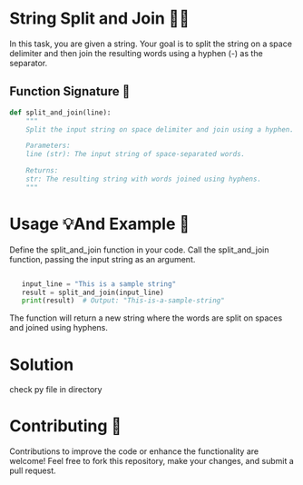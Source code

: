 # String Split and Join 🔗🔀

In this task, you are given a string. Your goal is to split the string on a space delimiter and then join the resulting words using a hyphen (-) as the separator.

## Function Signature 📝

```python
def split_and_join(line):
    """
    Split the input string on space delimiter and join using a hyphen.

    Parameters:
    line (str): The input string of space-separated words.

    Returns:
    str: The resulting string with words joined using hyphens.
    """
```
# Usage 💡And  Example 🚀
 Define the split_and_join function in your code.
 Call the split_and_join function, passing the input string as an argument.

```python

   input_line = "This is a sample string"
   result = split_and_join(input_line)
   print(result)  # Output: "This-is-a-sample-string"
```
The function will return a new string where the words are split on spaces and joined using hyphens.

# Solution
check py file in directory

# Contributing 🤝
Contributions to improve the code or enhance the functionality are welcome! Feel free to fork this repository, make your changes, and submit a pull request.
